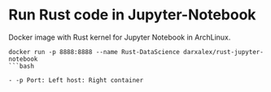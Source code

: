 

# Run Rust code in Jupyter-Notebook
Docker image with Rust kernel for Jupyter Notebook in ArchLinux.

```
docker run -p 8888:8888 --name Rust-DataScience darxalex/rust-jupyter-notebook
```bash

- -p Port: Left host: Right container

